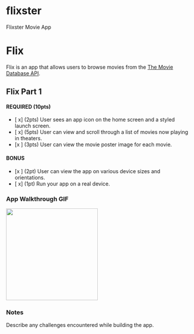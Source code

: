# flixster
Flixster Movie App
# Flix

Flix is an app that allows users to browse movies from the [The Movie Database API](http://docs.themoviedb.apiary.io/#).



## Flix Part 1


#### REQUIRED (10pts)
- [ x] (2pts) User sees an app icon on the home screen and a styled launch screen.
- [ x] (5pts) User can view and scroll through a list of movies now playing in theaters.
- [x ] (3pts) User can view the movie poster image for each movie.

#### BONUS
- [x ] (2pt) User can view the app on various device sizes and orientations.
- [ x] (1pt) Run your app on a real device.

### App Walkthrough GIF
<img src="http://g.recordit.co/r05jO5OeCE.gif" width=250><br>

### Notes
Describe any challenges encountered while building the app.
